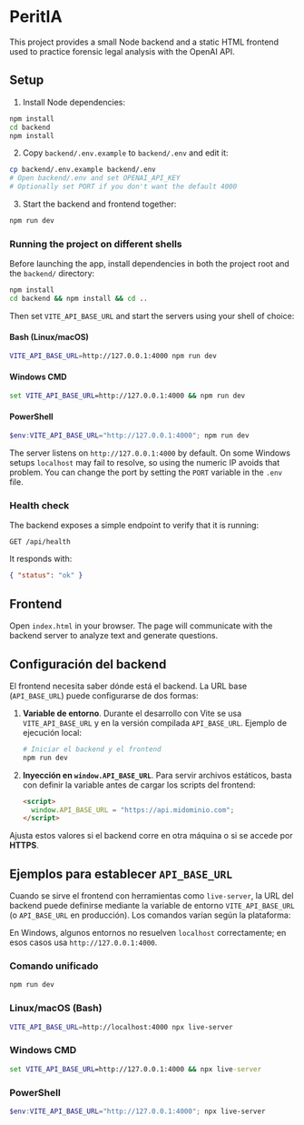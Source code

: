# PeritIA

This project provides a small Node backend and a static HTML frontend used to practice forensic legal analysis with the OpenAI API.

## Setup

1. Install Node dependencies:

```bash
npm install
cd backend
npm install
```

2. Copy `backend/.env.example` to `backend/.env` and edit it:

```bash
cp backend/.env.example backend/.env
# Open backend/.env and set OPENAI_API_KEY
# Optionally set PORT if you don't want the default 4000
```

3. Start the backend and frontend together:

```bash
npm run dev
```

### Running the project on different shells

Before launching the app, install dependencies in both the project root and the
`backend/` directory:

```bash
npm install
cd backend && npm install && cd ..
```

Then set `VITE_API_BASE_URL` and start the servers using your shell of choice:

#### Bash (Linux/macOS)

```bash
VITE_API_BASE_URL=http://127.0.0.1:4000 npm run dev
```

#### Windows CMD

```cmd
set VITE_API_BASE_URL=http://127.0.0.1:4000 && npm run dev
```

#### PowerShell

```powershell
$env:VITE_API_BASE_URL="http://127.0.0.1:4000"; npm run dev
```

The server listens on `http://127.0.0.1:4000` by default. On some Windows setups `localhost` may fail to resolve, so using the numeric IP avoids that problem. You can change the port by setting the `PORT` variable in the `.env` file.

### Health check

The backend exposes a simple endpoint to verify that it is running:

```
GET /api/health
```

It responds with:

```json
{ "status": "ok" }
```

## Frontend

Open `index.html` in your browser. The page will communicate with the backend server to analyze text and generate questions.

## Configuración del backend

El frontend necesita saber dónde está el backend. La URL base (`API_BASE_URL`)
puede configurarse de dos formas:

1. **Variable de entorno**. Durante el desarrollo con Vite se usa
   `VITE_API_BASE_URL` y en la versión compilada `API_BASE_URL`.  Ejemplo de
   ejecución local:

   ```bash
   # Iniciar el backend y el frontend
   npm run dev
   ```

2. **Inyección en `window.API_BASE_URL`**. Para servir archivos estáticos, basta
   con definir la variable antes de cargar los scripts del frontend:

   ```html
   <script>
     window.API_BASE_URL = "https://api.midominio.com";
   </script>
   ```

Ajusta estos valores si el backend corre en otra máquina o si se accede por
**HTTPS**.

## Ejemplos para establecer `API_BASE_URL`

Cuando se sirve el frontend con herramientas como `live-server`, la URL del
backend puede definirse mediante la variable de entorno `VITE_API_BASE_URL`
(o `API_BASE_URL` en producción). Los comandos varían según la plataforma:

En Windows, algunos entornos no resuelven `localhost` correctamente; en esos casos usa `http://127.0.0.1:4000`.

### Comando unificado

```bash
npm run dev
```


### Linux/macOS (Bash)

```bash
VITE_API_BASE_URL=http://localhost:4000 npx live-server
```

### Windows CMD

```cmd
set VITE_API_BASE_URL=http://127.0.0.1:4000 && npx live-server
```

### PowerShell

```powershell
$env:VITE_API_BASE_URL="http://127.0.0.1:4000"; npx live-server
```
